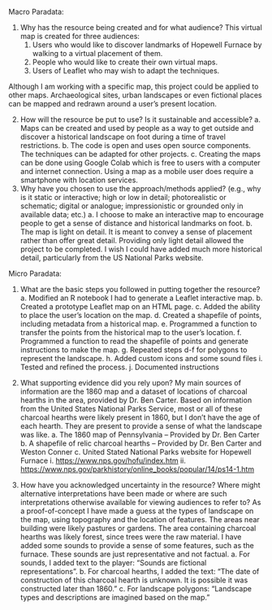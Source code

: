 Macro Paradata: 
1.	Why has the resource being created and for what audience?
   This virtual map is created for three audiences:
      1. Users who would like to discover landmarks of Hopewell Furnace by walking to a virtual placement of them.
      2. People who would like to create their own virtual maps.
      3. Users of Leaflet who may wish to adapt the techniques.

Although I am working with a specific map, this project could be applied to other maps. Archaeological sites, urban landscapes or even fictional places can be mapped and redrawn around a user’s present location.

2.	How will the resource be put to use? Is it sustainable and accessible?
a.	Maps can be created and used by people as a way to get outside and discover a historical landscape on foot during a time of travel restrictions.
b.	The code is open and uses open source components. The techniques can be adapted for other projects.
c.	Creating the maps can be done using Google Colab which is free to users with a computer and internet connection. Using a map as a mobile user does require a smartphone with location services. 
3.	Why have you chosen to use the approach/methods applied? (e.g., why is it static or interactive; high or low in detail; photorealistic or schematic; digital or analogue; impressionistic or grounded only in available data; etc.)
a.	I choose to make an interactive map to encourage people to get a sense of distance and historical landmarks on foot.
b.	The map is light on detail. It is meant to convey a sense of placement rather than offer great detail. Providing only light detail allowed the project to be completed. I wish I could have added much more historical detail, particularly from the US National Parks website.

Micro Paradata: 
1.	What are the basic steps you followed in putting together the resource?
a.	Modified an R notebook I had to generate a Leaflet interactive map.
b.	Created a prototype Leaflet map on an HTML page.
c.	Added the ability to place the user’s location on the map.
d.	Created a shapefile of points, including metadata from a historical map.
e.	Programmed a function to transfer the points from the historical map to the user’s location.
f.	Programmed a function to read the shapefile of points and generate instructions to make the map.
g.	Repeated steps d-f for polygons to represent the landscape.
h.	Added custom icons and some sound files
i.	Tested and refined the process.
j.	Documented instructions

2.	What supporting evidence did you rely upon?
My main sources of information are the 1860 map and a dataset of locations of charcoal hearths in the area, provided by Dr. Ben Carter. Based on information from the United States National Parks Service, most or all of these charcoal hearths were likely present in 1860, but I don’t have the age of each hearth. They are present to provide a sense of what the landscape was like.
a.	The 1860 map of Pennsylvania – Provided by Dr. Ben Carter
b.	A shapefile of relic charcoal hearths – Provided by Dr. Ben Carter and Weston Conner
c.	United Stated National Parks website for Hopewell Furnace
i.	https://www.nps.gov/hofu/index.htm
ii.	https://www.nps.gov/parkhistory/online_books/popular/14/ps14-1.htm

3.	How have you acknowledged uncertainty in the resource? Where might alternative interpretations have been made or where are such interpretations otherwise available for viewing audiences to refer to?
As a proof-of-concept I have made a guess at the types of landscape on the map, using topography and the location of features.  The areas near building were likely pastures or gardens.  The area containing charcoal hearths was likely forest, since trees were the raw material.
I have added some sounds to provide a sense of some features, such as the furnace.  These sounds are just representative and not factual.
a.	For sounds, I added text to the player: “Sounds are fictional representations”.
b.	For charcoal hearths, I added the text: “The date of construction of this charcoal hearth is unknown. It is possible it was constructed later than 1860.”
c.	For landscape polygons: “Landscape types and descriptions are imagined based on the map.”
